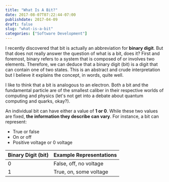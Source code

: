 ```yaml
---
title: "What Is A Bit?"
date: 2017-08-07T07:22:44-07:00
publishdate: 2017-04-09
draft: false
slug: "what-is-a-bit"
categories: ["Software Development"]
---
```


I recently discovered that bit is actually an abbreviation for **binary digit**. But that does not really answer the question of what is a bit, does it? First and foremost, binary refers to a system that is composed of or involves two elements. Therefore, we can deduce that a binary digit (bit) is a digit that can contain one of two states. This is an abstract and crude interpretation but I believe it explains the concept, in words, quite well.

I like to think that a bit is analogous to an electron. Both a bit and the fundamental particle are of the smallest caliber in their respective worlds of computing and physics (let's not get into a debate about quantum computing and quarks, okay?).

An individual bit can have either a value of **1 or 0**. While ​these two values are fixed, **the information they describe can vary**. For instance, a bit can represent:

- True or false
- On or off
- Positive voltage or 0 voltage

| **Binary Digit (bit)** | **Example Representations** |
| ---------------------- | --------------------------- |
| 0                      | False, off, no voltage      |
| 1                      | True, on, some voltage      |
